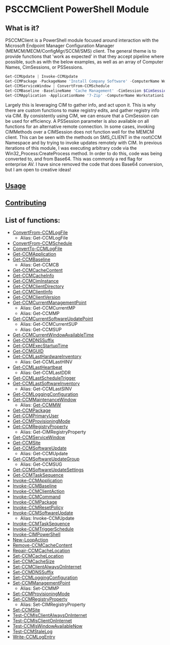 # PSCCMClient PowerShell Module

## What is it?
PSCCMClient is a PowerShell module focused around interaction with the Microsoft Endpoint Manager Configuration Manager (MEMCM/MECM/ConfigMgr/SCCM/SMS) client. The general theme is to provide functions that 'work as expected' in that they accept pipeline where possible, such as with the below examples, as well as an array of Computer Names, CimSessions, or PSSessions.

```Powershell
Get-CCMUpdate | Invoke-CCMUpdate
Get-CCMPackage -PackageName 'Install Company Software' -ComputerName Workstation1 | Invoke-CCMPackage
Get-CCMServiceWindow | ConvertFrom-CCMSchedule
Get-CCMBaseline -BaselineName 'Cache Management' -CimSession $CimSession1 | Invoke-CCMBaseline
Get-CCMApplication -ApplicationName '7-Zip' -ComputerName Workstation1 | Invoke-CCMApplication -Method Uninstall
```

Largely this is leveraging CIM to gather info, and act upon it. This is why there are custom functions to make registry edits, and gather registry info via CIM. By consistently using CIM, we can ensure that a CimSession can be used for efficiency.  A PSSession parameter is also available on all functions for an alternative remote connection. In some cases, invoking CIMMethods over a CIMSession does not function well for the MEMCM client. This can be seen with the methods on SMS_CLIENT in the root\CCM Namespace and by trying to invoke updates remotely with CIM. In previous iterations of this module, I was executing arbitrary code via the Win32_Process:CreateProcess method. In order to do this, code was being converted to, and from Base64. This was commonly a red flag for enterprise AV. I have since removed the code that does Base64 conversion, but I am open to creative ideas!

## [Usage](docs)

## [Contributing](CONTRIBUTING.md)

## List of functions:

* [ConvertFrom-CCMLogFile](docs/ConvertFrom-CCMLogFile.md)
    * Alias: Get-CCMLogFile
* [ConvertFrom-CCMSchedule](docs/ConvertFrom-CCMSchedule.md)
* [ConvertTo-CCMLogFile](docs/ConvertTo-CCMLogFile.md)
* [Get-CCMApplication](docs/Get-CCMApplication.md)
* [Get-CCMBaseline](docs/Get-CCMBaseline.md)
    * Alias: Get-CCMCB
* [Get-CCMCacheContent](docs/Get-CCMCacheContent.md)
* [Get-CCMCacheInfo](docs/Get-CCMCacheInfo.md)
* [Get-CCMCimInstance](docs/Get-CCMCimInstance.md)
* [Get-CCMClientDirectory](docs/Get-CCMClientDirectory.md)
* [Get-CCMClientInfo](docs/Get-CCMClientInfo.md)
* [Get-CCMClientVersion](docs/Get-CCMClientVersion.md)
* [Get-CCMCurrentManagementPoint](docs/Get-CCMCurrentManagementPoint.md)
    * Alias: Get-CCMCurrentMP
    * Alias: Get-CCMMP
* [Get-CCMCurrentSoftwareUpdatePoint](docs/Get-CCMCurrentSoftwareUpdatePoint.md)
    * Alias: Get-CCMCurrentSUP
    * Alias: Get-CCMSUP
* [Get-CCMCurrentWindowAvailableTime](docs/Get-CCMCurrentWindowAvailableTime.md)
* [Get-CCMDNSSuffix](docs/Get-CCMDNSSuffix.md)
* [Get-CCMExecStartupTime](docs/Get-CCMExecStartupTime.md)
* [Get-CCMGUID](docs/Get-CCMGUID.md)
* [Get-CCMLastHardwareInventory](docs/Get-CCMLastHardwareInventory.md)
    * Alias: Get-CCMLastHINV
* [Get-CCMLastHeartbeat](docs/Get-CCMLastHeartbeat.md)
    * Alias: Get-CCMLastDDR
* [Get-CCMLastScheduleTrigger](docs/Get-CCMLastScheduleTrigger.md)
* [Get-CCMLastSoftwareInventory](docs/Get-CCMLastSoftwareInventory.md)
    * Alias: Get-CCMLastSINV
* [Get-CCMLoggingConfiguration](docs/Get-CCMLoggingConfiguration.md)
* [Get-CCMMaintenanceWindow](docs/Get-CCMMaintenanceWindow.md)
    * Alias: [Get-CCMMW](docs/Get-CCMMW.md)
* [Get-CCMPackage](docs/Get-CCMPackage.md)
* [Get-CCMPrimaryUser](docs/Get-CCMPrimaryUser.md)
* [Get-CCMProvisioningMode](docs/Get-CCMProvisioningMode.md)
* [Get-CCMRegistryProperty](docs/Get-CCMRegistryProperty.md)
    * Alias: Get-CIMRegistryProperty
* [Get-CCMServiceWindow](docs/Get-CCMServiceWindow.md)
* [Get-CCMSite](docs/Get-CCMSite.md)
* [Get-CCMSoftwareUpdate](docs/Get-CCMSoftwareUpdate.md)
    * Alias: Get-CCMUpdate
* [Get-CCMSoftwareUpdateGroup](docs/Get-CCMSoftwareUpdateGroup.md)
    * Alias: Get-CCMSUG
* [Get-CCMSoftwareUpdateSettings](docs/Get-CCMSoftwareUpdateSettings.md)
* [Get-CCMTaskSequence](docs/Get-CCMTaskSequence.md)
* [Invoke-CCMApplication](docs/Invoke-CCMApplication.md)
* [Invoke-CCMBaseline](docs/Invoke-CCMBaseline.md)
* [Invoke-CCMClientAction](docs/Invoke-CCMClientAction.md)
* [Invoke-CCMCommand](docs/Invoke-CCMCommand.md)
* [Invoke-CCMPackage](docs/Invoke-CCMPackage.md)
* [Invoke-CCMResetPolicy](docs/Invoke-CCMResetPolicy.md)
* [Invoke-CCMSoftwareUpdate](docs/Invoke-CCMSoftwareUpdate.md)
    * Alias: Invoke-CCMUpdate
* [Invoke-CCMTaskSequence](docs/Invoke-CCMTaskSequence.md)
* [Invoke-CCMTriggerSchedule](docs/Invoke-CCMTriggerSchedule.md)
* [Invoke-CIMPowerShell](docs/Invoke-CIMPowerShell.md)
* [New-LoopAction](docs/New-LoopAction.md)
* [Remove-CCMCacheContent](docs/Remove-CCMCacheContent.md)
* [Repair-CCMCacheLocation](docs/Repair-CCMCacheLocation.md)
* [Set-CCMCacheLocation](docs/Set-CCMCacheLocation.md)
* [Set-CCMCacheSize](docs/Set-CCMCacheSize.md)
* [Set-CCMClientAlwaysOnInternet](docs/Set-CCMClientAlwaysOnInternet.md)
* [Set-CCMDNSSuffix](docs/Set-CCMDNSSuffix.md)
* [Set-CCMLoggingConfiguration](docs/Set-CCMLoggingConfiguration.md)
* [Set-CCMManagementPoint](docs/Set-CCMManagementPoint.md)
    * Alias: Set-CCMMP
* [Set-CCMProvisioningMode](docs/Set-CCMProvisioningMode.md)
* [Set-CCMRegistryProperty](docs/Set-CCMRegistryProperty.md)
    * Alias: Set-CIMRegistryProperty
* [Set-CCMSite](docs/Set-CCMSite.md)
* [Test-CCMIsClientAlwaysOnInternet](docs/Test-CCMIsClientAlwaysOnInternet.md)
* [Test-CCMIsClientOnInternet](docs/Test-CCMIsClientOnInternet.md)
* [Test-CCMIsWindowAvailableNow](docs/Test-CCMIsWindowAvailableNow.md)
* [Test-CCMStaleLog](docs/Test-CCMStaleLog.md)
* [Write-CCMLogEntry](docs/Write-CCMLogEntry.md)
